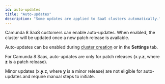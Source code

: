```yaml
---
id: auto-updates
title: "Auto-updates"
description: "Some updates are applied to SaaS clusters automatically."
---
```


Camunda 8 SaaS customers can enable auto-updates. When enabled, the cluster will be updated once a new patch release is available.

Auto-updates can be enabled during [cluster creation](/components/console/manage-clusters/create-cluster.md) or in the **Settings** tab.

For Camunda 8 Saas, auto-updates are only for patch releases (x.y.**z**, where **z** is a patch release).

Minor updates (x.**y**.z, where **y** is a minor release) are not eligible for auto-updates and require manual steps to initiate.
